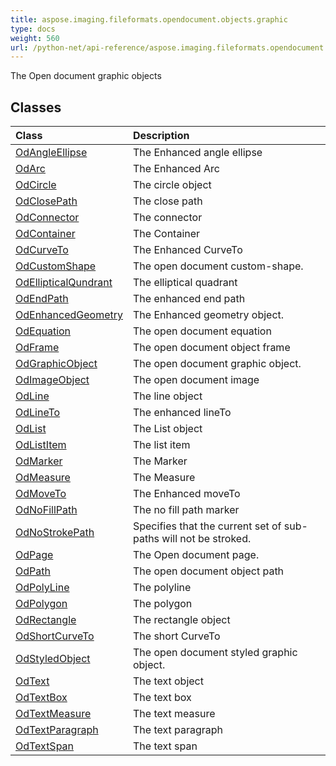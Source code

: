 ```yaml
---
title: aspose.imaging.fileformats.opendocument.objects.graphic
type: docs
weight: 560
url: /python-net/api-reference/aspose.imaging.fileformats.opendocument.objects.graphic/
---
```



The Open document graphic objects

## **Classes**
|**Class**|**Description**|
| :- | :- |
|[OdAngleEllipse](/imaging/python-net/api-reference/aspose.imaging.fileformats.opendocument.objects.graphic/odangleellipse/)|The Enhanced angle ellipse|
|[OdArc](/imaging/python-net/api-reference/aspose.imaging.fileformats.opendocument.objects.graphic/odarc/)|The Enhanced Arc|
|[OdCircle](/imaging/python-net/api-reference/aspose.imaging.fileformats.opendocument.objects.graphic/odcircle/)|The circle object|
|[OdClosePath](/imaging/python-net/api-reference/aspose.imaging.fileformats.opendocument.objects.graphic/odclosepath/)|The close path|
|[OdConnector](/imaging/python-net/api-reference/aspose.imaging.fileformats.opendocument.objects.graphic/odconnector/)|The  connector|
|[OdContainer](/imaging/python-net/api-reference/aspose.imaging.fileformats.opendocument.objects.graphic/odcontainer/)|The Container|
|[OdCurveTo](/imaging/python-net/api-reference/aspose.imaging.fileformats.opendocument.objects.graphic/odcurveto/)|The Enhanced CurveTo|
|[OdCustomShape](/imaging/python-net/api-reference/aspose.imaging.fileformats.opendocument.objects.graphic/odcustomshape/)|The open document custom-shape.|
|[OdEllipticalQundrant](/imaging/python-net/api-reference/aspose.imaging.fileformats.opendocument.objects.graphic/odellipticalqundrant/)|The elliptical quadrant|
|[OdEndPath](/imaging/python-net/api-reference/aspose.imaging.fileformats.opendocument.objects.graphic/odendpath/)|The enhanced end path|
|[OdEnhancedGeometry](/imaging/python-net/api-reference/aspose.imaging.fileformats.opendocument.objects.graphic/odenhancedgeometry/)|The Enhanced geometry object.|
|[OdEquation](/imaging/python-net/api-reference/aspose.imaging.fileformats.opendocument.objects.graphic/odequation/)|The open document equation|
|[OdFrame](/imaging/python-net/api-reference/aspose.imaging.fileformats.opendocument.objects.graphic/odframe/)|The open document object frame|
|[OdGraphicObject](/imaging/python-net/api-reference/aspose.imaging.fileformats.opendocument.objects.graphic/odgraphicobject/)|The open document graphic object.|
|[OdImageObject](/imaging/python-net/api-reference/aspose.imaging.fileformats.opendocument.objects.graphic/odimageobject/)|The open document image|
|[OdLine](/imaging/python-net/api-reference/aspose.imaging.fileformats.opendocument.objects.graphic/odline/)|The line object|
|[OdLineTo](/imaging/python-net/api-reference/aspose.imaging.fileformats.opendocument.objects.graphic/odlineto/)|The enhanced lineTo|
|[OdList](/imaging/python-net/api-reference/aspose.imaging.fileformats.opendocument.objects.graphic/odlist/)|The List object|
|[OdListItem](/imaging/python-net/api-reference/aspose.imaging.fileformats.opendocument.objects.graphic/odlistitem/)|The list item|
|[OdMarker](/imaging/python-net/api-reference/aspose.imaging.fileformats.opendocument.objects.graphic/odmarker/)|The Marker|
|[OdMeasure](/imaging/python-net/api-reference/aspose.imaging.fileformats.opendocument.objects.graphic/odmeasure/)|The Measure|
|[OdMoveTo](/imaging/python-net/api-reference/aspose.imaging.fileformats.opendocument.objects.graphic/odmoveto/)|The Enhanced moveTo|
|[OdNoFillPath](/imaging/python-net/api-reference/aspose.imaging.fileformats.opendocument.objects.graphic/odnofillpath/)|The no fill path marker|
|[OdNoStrokePath](/imaging/python-net/api-reference/aspose.imaging.fileformats.opendocument.objects.graphic/odnostrokepath/)|Specifies that the current set of sub-paths will not be stroked.|
|[OdPage](/imaging/python-net/api-reference/aspose.imaging.fileformats.opendocument.objects.graphic/odpage/)|The Open document page.|
|[OdPath](/imaging/python-net/api-reference/aspose.imaging.fileformats.opendocument.objects.graphic/odpath/)|The open document object path|
|[OdPolyLine](/imaging/python-net/api-reference/aspose.imaging.fileformats.opendocument.objects.graphic/odpolyline/)|The polyline|
|[OdPolygon](/imaging/python-net/api-reference/aspose.imaging.fileformats.opendocument.objects.graphic/odpolygon/)|The polygon|
|[OdRectangle](/imaging/python-net/api-reference/aspose.imaging.fileformats.opendocument.objects.graphic/odrectangle/)|The rectangle object|
|[OdShortCurveTo](/imaging/python-net/api-reference/aspose.imaging.fileformats.opendocument.objects.graphic/odshortcurveto/)|The short CurveTo|
|[OdStyledObject](/imaging/python-net/api-reference/aspose.imaging.fileformats.opendocument.objects.graphic/odstyledobject/)|The open document styled graphic object.|
|[OdText](/imaging/python-net/api-reference/aspose.imaging.fileformats.opendocument.objects.graphic/odtext/)|The text object|
|[OdTextBox](/imaging/python-net/api-reference/aspose.imaging.fileformats.opendocument.objects.graphic/odtextbox/)|The text box|
|[OdTextMeasure](/imaging/python-net/api-reference/aspose.imaging.fileformats.opendocument.objects.graphic/odtextmeasure/)|The text measure|
|[OdTextParagraph](/imaging/python-net/api-reference/aspose.imaging.fileformats.opendocument.objects.graphic/odtextparagraph/)|The text paragraph|
|[OdTextSpan](/imaging/python-net/api-reference/aspose.imaging.fileformats.opendocument.objects.graphic/odtextspan/)|The text span|

